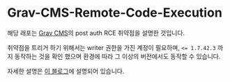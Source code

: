 # Grav-CMS-Remote-Code-Execution

해당 래포는 [Grav CMS](https://github.com/getgrav/grav)의 post auth RCE 취약점을 설명한 것입니다.

취약점을 트리거 하기 위해서는 writer 권한을 가진 계정이 필요하며, `<= 1.7.42.3` 까지 동작하는 것을 확인 했으며 환경에 따라 그 이상의 버전에서도 동작할 수 있습니다.

자세한 설명은 [이 블로그](https://lactea.kr/entry/%EB%B6%84%EC%84%9D-%EC%9D%BC%EA%B8%B0-docs-%EC%A0%95%EB%8F%85%EC%9C%BC%EB%A1%9C-Grav-CMS%EC%97%90%EC%84%9C-RCE-%EC%B7%A8%EC%95%BD%EC%A0%90-%EC%B0%BE%EC%9D%80-%EC%8D%B0)에 설명되어 있습니다.
